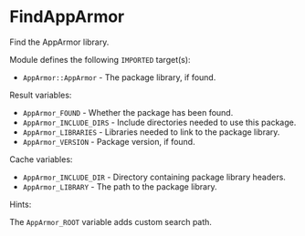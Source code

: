 # FindAppArmor

Find the AppArmor library.

Module defines the following `IMPORTED` target(s):

* `AppArmor::AppArmor` - The package library, if found.

Result variables:

* `AppArmor_FOUND` - Whether the package has been found.
* `AppArmor_INCLUDE_DIRS` - Include directories needed to use this package.
* `AppArmor_LIBRARIES` - Libraries needed to link to the package library.
* `AppArmor_VERSION` - Package version, if found.

Cache variables:

* `AppArmor_INCLUDE_DIR` - Directory containing package library headers.
* `AppArmor_LIBRARY` - The path to the package library.

Hints:

The `AppArmor_ROOT` variable adds custom search path.
